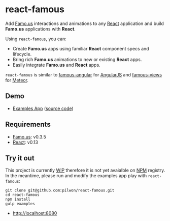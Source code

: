 # react-famous


Add [Famo.us](http://famo.us) interactions and animations to any [React](http://facebook.github.io/react/) application and build **Famo.us** applications with **React**.

Using `react-famous`, you can:

* Create **Famo.us** apps using familiar **React** component specs and lifecycle.
* Bring rich **Famo.us** animations to new or existing **React** apps.
* Easily integrate **Famo.us** and **React** apps.

`react-famous` is similar to [famous-angular](https://github.com/Famous/famous-angular) for [AngularJS](https://angularjs.org/) and [famous-views](http://famous-views.meteor.com/) for [Meteor](https://www.meteor.com/).


## Demo

* [Examples App](http://react-famous.github.io/) ([source code](https://github.com/pilwon/react-famous/tree/master/examples))


## Requirements

* [Famo.us](http://famo.us): v0.3.5
* [React](http://facebook.github.io/react/): v0.13


## Try it out

This project is currently [WIP](http://en.wikipedia.org/wiki/Work_in_process) therefore it is not yet avaialble on [NPM](https://www.npmjs.com/) registry.
In the meantime, please run and modify the examples app play with `react-famous`:

    git clone git@github.com:pilwon/react-famous.git
    cd react-famous
    npm install
    gulp examples

* [http://localhost:8080](http://localhost:8080)
